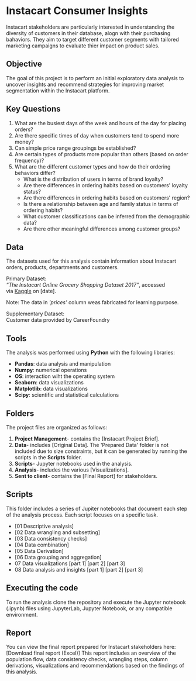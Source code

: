 # Instacart Consumer Insights
Instacart stakeholders are particularly interested in understanding the diversity of customers in their database, alogn with their purchasing bahaviors. They aim to target different customer segments with tailored marketing campaigns to evaluate thier impact on product sales.

## Objective
The goal of this project is to perform an initial exploratory data analysis to uncover insights and recommend strategies for improving market segmentation within the Instacart platform. 

## Key Questions
1. What are the busiest days of the week and hours of the day for placing orders?
2. Are there specific times of day when customers tend to spend more money? 
3. Can simple price range groupings be established? 
4. Are certain types of products more popular than others (based on order frequency)?
5. What  are the different customer types and how do their ordering behaviors differ?
    - What is the distribution of users in terms of brand loyalty?
    - Are there differences in ordering habits based on customers' loyalty status?
    - Are there differences in ordering habits based on customers' region?
    - Is there a relationship between age and family status in terms of ordering habits?
    - What customer classifications can be inferred from the demographic data?
    - Are there other meaningful differences among customer groups?

## Data
The datasets used for this analysis contain information about Instacart orders, products, departments and customers.

Primary Dataset:					
_“The Instacart Online Grocery Shopping Dataset 2017”_, accessed via [Kaggle](www.instacart.com/datasets/grocery-shopping-2017) on [date].					

Note: The data in _'prices'_ column weas fabricated for learning purpose. 					

Supplementary Dataset:					
Customer data provided by CareerFoundry	

## Tools
The analysis was performed using **Python** with the following libraries:
- **Pandas**: data analysis and manipulation
- **Numpy**: numerical operations
- **OS**: interaction wiht the operating system
- **Seaborn**:  data visualizations
- **Matplotlib**: data visualizations
- **Scipy**: scientific and statistical calculations

## Folders 
The project files are organized as follows: 
01. **Project Management**- contains the [Instacart Project Brief]. 
02. **Data**- includes [Original Data]. The 'Prepared Data' folder is not included due to size constraints, but it can be generated by running the scripts in the **Scripts** folder. 
03. **Scripts**- Jupyter notebooks used in the analysis.
04. **Analysis**- includes the various [Visualizations].
05. **Sent to client**- contains the [Final Report] for stakeholders.

## Scripts
This folder includes a series of Jupiter notebooks that document each step of the analysis process. Each script focuses on a specific task.
- [01 Descriptive analysis]
- [02 Data wrangling and subsetting]
- [03 Data consistency checks]
- [04 Data combination]
- [05 Data Derivation]
- [06 Data grouping and aggregation]
- 07 Data visualizations [part 1] [part 2] [part 3]
- 08 Data analysis and insights [part 1] [part 2] [part 3]

## Executing the code
To run the analysis clone the repository and execute the Jupyter notebook (.ipynb) files using JupyterLab, Jupyter Notebook, or any compatible environment.

## Report
You can view the final report prepared for Instacart stakeholders here: [Download final report (Excel)]
This report includes an overview of the population flow, data consistency checks, wrangling steps, column derivations, visualizations and recommendations based on the findings of this analysis. 
